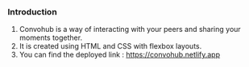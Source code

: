 ### Introduction
1. Convohub is a way of interacting with your peers and sharing your moments together.
2. It is created using HTML and CSS with flexbox layouts.
3. You can find the deployed link : https://convohub.netlify.app

